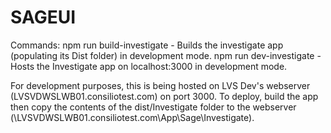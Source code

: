 # SAGEUI

Commands:
npm run build-investigate - Builds the investigate app (populating its Dist folder) in development mode.
npm run dev-investigate - Hosts the Investigate app on localhost:3000 in development mode.


For development purposes, this is being hosted on LVS Dev's webserver (LVSVDWSLWB01.consiliotest.com) on port 3000. To deploy, build the app then copy the contents of the dist/Investigate folder to the webserver (\\LVSVDWSLWB01.consiliotest.com\App\Sage\Investigate).
